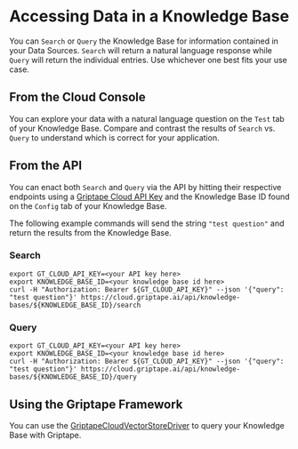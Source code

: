# Accessing Data in a Knowledge Base

You can `Search` or `Query` the Knowledge Base for information contained in your Data Sources. `Search` will return a natural language response while `Query` will return the individual entries. Use whichever one best fits your use case.

## From the Cloud Console

You can explore your data with a natural language question on the `Test` tab of your Knowledge Base. Compare and contrast the results of `Search` vs. `Query` to understand which is correct for your application.

## From the API

You can enact both `Search` and `Query` via the API by hitting their respective endpoints using a [Griptape Cloud API Key](https://cloud.griptape.ai/configuration/api-keys) and the Knowledge Base ID found on the `Config` tab of your Knowledge Base.

The following example commands will send the string `"test question"` and return the results from the Knowledge Base.

### Search

```shell
export GT_CLOUD_API_KEY=<your API key here>
export KNOWLEDGE_BASE_ID=<your knowledge base id here>
curl -H "Authorization: Bearer ${GT_CLOUD_API_KEY}" --json '{"query": "test question"}' https://cloud.griptape.ai/api/knowledge-bases/${KNOWLEDGE_BASE_ID}/search
```

### Query

```shell
export GT_CLOUD_API_KEY=<your API key here>
export KNOWLEDGE_BASE_ID=<your knowledge base id here>
curl -H "Authorization: Bearer ${GT_CLOUD_API_KEY}" --json '{"query": "test question"}' https://cloud.griptape.ai/api/knowledge-bases/${KNOWLEDGE_BASE_ID}/query
```

## Using the Griptape Framework

You can use the [GriptapeCloudVectorStoreDriver](../../griptape-framework/drivers/vector-store-drivers.md/#griptape-cloud-knowledge-base) to query your Knowledge Base with Griptape.
